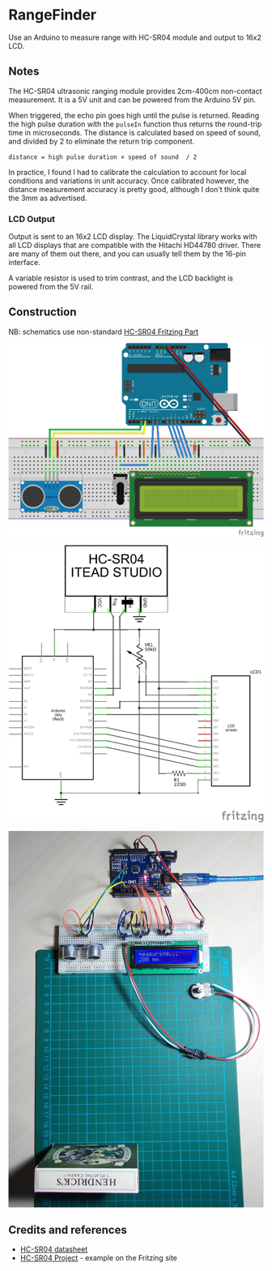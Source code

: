 # RangeFinder

Use an Arduino to measure range with HC-SR04 module and output to 16x2 LCD.

## Notes

The HC-SR04 ultrasonic ranging module provides 2cm-400cm non-contact measurement.
It is a 5V unit and can be powered from the Arduino 5V pin.

When triggered, the echo pin goes high until the pulse is returned.
Reading the high pulse duration with the `pulseIn` function thus returns the round-trip time in microseconds.
The distance is calculated based on speed of sound, and divided by 2 to eliminate the return trip component.

    distance = high pulse duration × speed of sound  / 2

In practice, I found I had to calibrate the calculation to account for local conditions and variations in unit accuracy.
Once calibrated however, the distance measurement accuracy is pretty good, although I don't think quite the 3mm as advertised.

### LCD Output

Output is sent to an 16x2 LCD display.
The LiquidCrystal library works with all LCD displays that are compatible with the Hitachi HD44780 driver.
There are many of them out there, and you can usually tell them by the 16-pin interface.

A variable resistor is used to trim contrast, and the LCD backlight is powered from the 5V rail.

## Construction

NB: schematics use non-standard [HC-SR04 Fritzing Part](../../FritzingParts)

![The Breadboard](./assets/RangeFinder_bb.jpg?raw=true)

![The Schematic](./assets/RangeFinder_schematic.jpg?raw=true)

![The Build](./assets/RangeFinder_build.jpg?raw=true)

## Credits and references
* [HC-SR04 datasheet](http://www.micropik.com/PDF/HCSR04.pdf)
* [HC-SR04 Project](http://fritzing.org/projects/hc-sr04-project) - example on the Fritzing site
